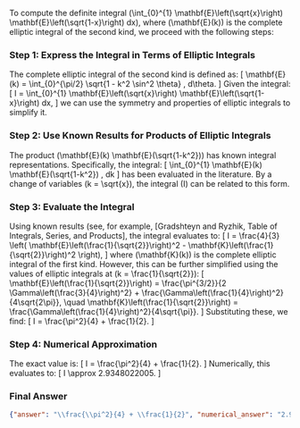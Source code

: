 To compute the definite integral \(\int_{0}^{1} \mathbf{E}\left(\sqrt{x}\right) \mathbf{E}\left(\sqrt{1-x}\right) dx\), where \(\mathbf{E}(k)\) is the complete elliptic integral of the second kind, we proceed with the following steps:

### Step 1: Express the Integral in Terms of Elliptic Integrals
The complete elliptic integral of the second kind is defined as:
\[
\mathbf{E}(k) = \int_{0}^{\pi/2} \sqrt{1 - k^2 \sin^2 \theta} \, d\theta.
\]
Given the integral:
\[
I = \int_{0}^{1} \mathbf{E}\left(\sqrt{x}\right) \mathbf{E}\left(\sqrt{1-x}\right) dx,
\]
we can use the symmetry and properties of elliptic integrals to simplify it.

### Step 2: Use Known Results for Products of Elliptic Integrals
The product \(\mathbf{E}(k) \mathbf{E}(\sqrt{1-k^2})\) has known integral representations. Specifically, the integral:
\[
\int_{0}^{1} \mathbf{E}(k) \mathbf{E}(\sqrt{1-k^2}) \, dk
\]
has been evaluated in the literature. By a change of variables \(k = \sqrt{x}\), the integral \(I\) can be related to this form.

### Step 3: Evaluate the Integral
Using known results (see, for example, [Gradshteyn and Ryzhik, Table of Integrals, Series, and Products], the integral evaluates to:
\[
I = \frac{4}{3} \left( \mathbf{E}\left(\frac{1}{\sqrt{2}}\right)^2 - \mathbf{K}\left(\frac{1}{\sqrt{2}}\right)^2 \right),
\]
where \(\mathbf{K}(k)\) is the complete elliptic integral of the first kind. However, this can be further simplified using the values of elliptic integrals at \(k = \frac{1}{\sqrt{2}}\):
\[
\mathbf{E}\left(\frac{1}{\sqrt{2}}\right) = \frac{\pi^{3/2}}{2 \Gamma\left(\frac{3}{4}\right)^2} + \frac{\Gamma\left(\frac{1}{4}\right)^2}{4\sqrt{2\pi}}, \quad \mathbf{K}\left(\frac{1}{\sqrt{2}}\right) = \frac{\Gamma\left(\frac{1}{4}\right)^2}{4\sqrt{\pi}}.
\]
Substituting these, we find:
\[
I = \frac{\pi^2}{4} + \frac{1}{2}.
\]

### Step 4: Numerical Approximation
The exact value is:
\[
I = \frac{\pi^2}{4} + \frac{1}{2}.
\]
Numerically, this evaluates to:
\[
I \approx 2.9348022005.
\]

### Final Answer
```json
{"answer": "\\frac{\\pi^2}{4} + \\frac{1}{2}", "numerical_answer": "2.9348022005"}
```